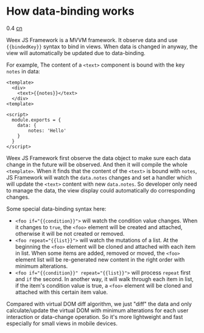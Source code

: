 # How data-binding works
<span class="weex-version">0.4</span>
<a href="https://github.com/weexteam/article/issues/19"  class="weex-translate">cn</a>

Weex JS Framework is a MVVM framework. It observe data and use `{{bindedKey}}` syntax to bind in views. When data is changed in anyway, the view will automatically be updated due to data-binding.

For example, The content of a `<text>` component is bound with the key `notes` in data:

```
<template>
  <div>
    <text>{{notes}}</text>
  </div>
<template>

<script>
  module.exports = {
    data: {
        notes: 'Hello'
    }
  }
</script>
```

Weex JS Framework first observe the data object to make sure each data change in the future will be observed. And then it will compile the whole `<template>`. When it finds that the content of the `<text>` is bound with `notes`, JS Framework will watch the `data.notes` changes and set a handler which will update the `<text>` content with new `data.notes`. So developer only need to manage the data, the view display could automatically do corresponding changes.

Some special data-binding syntax here:

* `<foo if="{{condition}}">` will watch the condition value changes. When it changes to `true`, the `<foo>` element will be created and attached, otherwise it will be not created or removed.
* `<foo repeat="{{list}}">` will watch the mutations of a list. At the beginning the `<foo>` element will be cloned and attached with each item in list. When some items are added, removed or moved, the `<foo>` element list will be re-generated new content in the right order with minimum alterations.
* `<foo if="{{condition}}" repeat="{{list}}">` will process `repeat` first and `if` the second. In another way, it will walk through each item in list, if the item's condition value is true, a `<foo>` element will be cloned and attached with this certain item value.

Compared with virtual DOM diff algorithm, we just "diff" the data and only calculate/update the virtual DOM with minimum alterations for each user interaction or data-change operation. So it's more lightweight and fast especially for small views in mobile devices.
